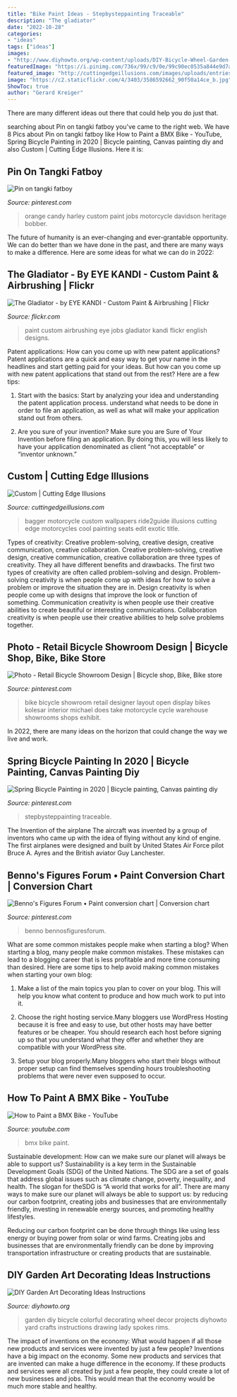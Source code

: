 ```yaml
---
title: "Bike Paint Ideas - Stepbysteppainting Traceable"
description: "The gladiator"
date: "2022-10-28"
categories:
- "ideas"
tags: ["ideas"]
images:
- "http://www.diyhowto.org/wp-content/uploads/DIY-Bicycle-Wheel-Garden-Art-20-Colorful-Garden-Art-DIY-Decorating-Ideas.jpg"
featuredImage: "https://i.pinimg.com/736x/99/c9/0e/99c90ec0535a844e9d7aae7c1dc0311a.jpg"
featured_image: "http://cuttingedgeillusions.com/images/uploads/entries/UrbanBaggerMag-0679-(1).jpg"
image: "https://c2.staticflickr.com/4/3403/3586592662_90f50a14ce_b.jpg"
ShowToc: true
author: "Gerard Kreiger"
---
```



There are many different ideas out there that could help you do just that.

	

		
searching about Pin on tangki fatboy you've came to the right web. We have 8 Pics about Pin on tangki fatboy like How to Paint a BMX Bike - YouTube, Spring Bicycle Painting in 2020 | Bicycle painting, Canvas painting diy and also Custom | Cutting Edge Illusions. Here it is:
		
    
## Pin On Tangki Fatboy

<img loading=lazy src="https://i.pinimg.com/736x/c4/3b/a3/c43ba36d9dad0cc3ac396f5e88aaa9bd--candy-orange.jpg" onerror="this.onerror=null;this.src='https://tse2.mm.bing.net/th?id=OIP.q3hIp1qtW-37CGWLjEsjRQHaFj&amp;pid=15.1';" alt="Pin on tangki fatboy">

_Source: pinterest.com_

>orange candy harley custom paint jobs motorcycle davidson heritage bobber. 

	

The future of humanity is an ever-changing and ever-grantable opportunity. We can do better than we have done in the past, and there are many ways to make a difference. Here are some ideas for what we can do in 2022: 

    
## The Gladiator - By EYE KANDI - Custom Paint &amp; Airbrushing | Flickr

<img loading=lazy src="https://c2.staticflickr.com/4/3403/3586592662_90f50a14ce_b.jpg" onerror="this.onerror=null;this.src='https://tse4.mm.bing.net/th?id=OIP.i3Bllwb9Sxni2WXk1KTfBwHaFj&amp;pid=15.1';" alt="The Gladiator - by EYE KANDI - Custom Paint &amp; Airbrushing | Flickr">

_Source: flickr.com_

>paint custom airbrushing eye jobs gladiator kandi flickr english designs. 

	

Patent applications: How can you come up with new patent applications?
Patent applications are a quick and easy way to get your name in the headlines and start getting paid for your ideas. But how can you come up with new patent applications that stand out from the rest? Here are a few tips: 
1. Start with the basics: Start by analyzing your idea and understanding the patent application process. understand what needs to be done in order to file an application, as well as what will make your application stand out from others. 

2. Are you sure of your invention? Make sure you are Sure of Your Invention before filing an application. By doing this, you will less likely to have your application denominated as client “not acceptable” or “inventor unknown.” 


    
## Custom | Cutting Edge Illusions

<img loading=lazy src="http://cuttingedgeillusions.com/images/uploads/entries/UrbanBaggerMag-0679-(1).jpg" onerror="this.onerror=null;this.src='https://tse1.mm.bing.net/th?id=OIP.97wB_LSKS51ICyOQjIDe6gHaDF&amp;pid=15.1';" alt="Custom | Cutting Edge Illusions">

_Source: cuttingedgeillusions.com_

>bagger motorcycle custom wallpapers ride2guide illusions cutting edge motorcycles cool painting seats edit exotic title. 

	

Types of creativity: Creative problem-solving, creative design, creative communication, creative collaboration.
Creative problem-solving, creative design, creative communication, creative collaboration are three types of creativity. They all have different benefits and drawbacks. The first two types of creativity are often called problem-solving and design. Problem-solving creativity is when people come up with ideas for how to solve a problem or improve the situation they are in. Design creativity is when people come up with designs that improve the look or function of something. Communication creativity is when people use their creative abilities to create beautiful or interesting communications. Collaboration creativity is when people use their creative abilities to help solve problems together.

    
## Photo - Retail Bicycle Showroom Design | Bicycle Shop, Bike, Bike Store

<img loading=lazy src="https://i.pinimg.com/736x/96/1a/56/961a56f6eaa21d3afafc2c5c4f6de375--bicycle-warehouse-loja-bike.jpg" onerror="this.onerror=null;this.src='https://tse3.mm.bing.net/th?id=OIP.f8UOgrpE4vUW4rwf0isWWgHaE6&amp;pid=15.1';" alt="Photo - Retail Bicycle Showroom Design | Bicycle shop, Bike, Bike store">

_Source: pinterest.com_

>bike bicycle showroom retail designer layout open display bikes kolesar interior michael does take motorcycle cycle warehouse showrooms shops exhibit. 

	

In 2022, there are many ideas on the horizon that could change the way we live and work.

    
## Spring Bicycle Painting In 2020 | Bicycle Painting, Canvas Painting Diy

<img loading=lazy src="https://i.pinimg.com/originals/7a/b6/42/7ab6425145adb24888b5ce01958540f6.png" onerror="this.onerror=null;this.src='https://tse1.mm.bing.net/th?id=OIP.y3RP0j0YOqlTx6mHEbzstwHaJ4&amp;pid=15.1';" alt="Spring Bicycle Painting in 2020 | Bicycle painting, Canvas painting diy">

_Source: pinterest.com_

>stepbysteppainting traceable. 

	

The Invention of the airplane
The aircraft was invented by a group of inventors who came up with the idea of flying without any kind of engine. The first airplanes were designed and built by United States Air Force pilot Bruce A. Ayres and the British aviator Guy Lanchester.

    
## Benno&#039;s Figures Forum • Paint Conversion Chart | Conversion Chart

<img loading=lazy src="https://i.pinimg.com/736x/99/c9/0e/99c90ec0535a844e9d7aae7c1dc0311a.jpg" onerror="this.onerror=null;this.src='https://tse2.mm.bing.net/th?id=OIP.sZSJSiaDi4W1MQKWR0gHvwHaFN&amp;pid=15.1';" alt="Benno&#039;s Figures Forum • Paint conversion chart | Conversion chart">

_Source: pinterest.com_

>benno bennosfiguresforum. 

	

What are some common mistakes people make when starting a blog?
When starting a blog, many people make common mistakes. These mistakes can lead to a blogging career that is less profitable and more time consuming than desired. Here are some tips to help avoid making common mistakes when starting your own blog:
1. Make a list of the main topics you plan to cover on your blog. This will help you know what content to produce and how much work to put into it.

2. Choose the right hosting service.Many bloggers use WordPress Hosting because it is free and easy to use, but other hosts may have better features or be cheaper. You should research each host before signing up so that you understand what they offer and whether they are compatible with your WordPress site.

3. Setup your blog properly.Many bloggers who start their blogs without proper setup can find themselves spending hours troubleshooting problems that were never even supposed to occur.

    
## How To Paint A BMX Bike - YouTube

<img loading=lazy src="https://i.ytimg.com/vi/XOReqjAPWJw/maxresdefault.jpg" onerror="this.onerror=null;this.src='https://tse1.mm.bing.net/th?id=OIP.JGp7fAHilGhPhGl0EGftIQHaEK&amp;pid=15.1';" alt="How to Paint a BMX Bike - YouTube">

_Source: youtube.com_

>bmx bike paint. 

	

Sustainable development: How can we make sure our planet will always be able to support us?
Sustainability is a key term in the Sustainable Development Goals (SDG) of the United Nations. The SDG are a set of goals that address global issues such as climate change, poverty, inequality, and health. The slogan for theSDG is “A world that works for all”.
There are many ways to make sure our planet will always be able to support us: by reducing our carbon footprint, creating jobs and businesses that are environmentally friendly, investing in renewable energy sources, and promoting healthy lifestyles.

Reducing our carbon footprint can be done through things like using less energy or buying power from solar or wind farms. Creating jobs and businesses that are environmentally friendly can be done by improving transportation infrastructure or creating products that are sustainable.

    
## DIY Garden Art Decorating Ideas Instructions

<img loading=lazy src="http://www.diyhowto.org/wp-content/uploads/DIY-Bicycle-Wheel-Garden-Art-20-Colorful-Garden-Art-DIY-Decorating-Ideas.jpg" onerror="this.onerror=null;this.src='https://tse2.mm.bing.net/th?id=OIP.2FjPoH07-56ZriW-9Q1UHQHaLD&amp;pid=15.1';" alt="DIY Garden Art Decorating Ideas Instructions">

_Source: diyhowto.org_

>garden diy bicycle colorful decorating wheel decor projects diyhowto yard crafts instructions drawing lady spokes rims. 

	

The impact of inventions on the economy: What would happen if all those new products and services were invented by just a few people?
Inventions have a big impact on the economy. Some new products and services that are invented can make a huge difference in the economy. If these products and services were all created by just a few people, they could create a lot of new businesses and jobs. This would mean that the economy would be much more stable and healthy.

